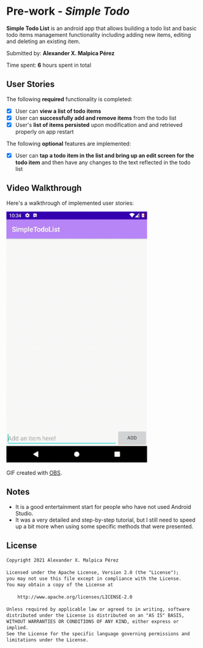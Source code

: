 # Pre-work - *Simple Todo*

**Simple Todo List** is an android app that allows building a todo list and basic todo items management functionality including adding new items, editing and deleting an existing item.

Submitted by: **Alexander X. Malpica Pérez**

Time spent: **6** hours spent in total

## User Stories

The following **required** functionality is completed:

* [x] User can **view a list of todo items**
* [x] User can **successfully add and remove items** from the todo list
* [x] User's **list of items persisted** upon modification and and retrieved properly on app restart

The following **optional** features are implemented:

* [x] User can **tap a todo item in the list and bring up an edit screen for the todo item** and then have any changes to the text reflected in the todo list

## Video Walkthrough

Here's a walkthrough of implemented user stories:

<img src='walkthrough.gif' title='Video Walkthrough' width='' alt='Video Walkthrough' />

GIF created with [OBS](https://obsproject.com/).

## Notes

* It is a good entertainment start for people who have not used Android Studio.
* It was a very detailed and step-by-step tutorial, but I still need to speed up a bit more when using some specific methods that were presented.

## License

    Copyright 2021 Alexander X. Malpica Pérez

    Licensed under the Apache License, Version 2.0 (the "License");
    you may not use this file except in compliance with the License.
    You may obtain a copy of the License at

        http://www.apache.org/licenses/LICENSE-2.0

    Unless required by applicable law or agreed to in writing, software
    distributed under the License is distributed on an "AS IS" BASIS,
    WITHOUT WARRANTIES OR CONDITIONS OF ANY KIND, either express or implied.
    See the License for the specific language governing permissions and
    limitations under the License.
